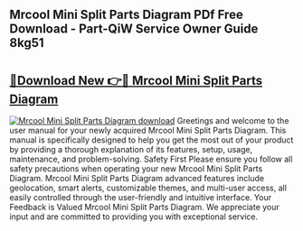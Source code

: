 ## Mrcool Mini Split Parts Diagram PDf Free Download - Part-QiW Service Owner Guide 8kg51

# <h2><a href="http://dfkpm03.blite.top/?on=Mrcool+Mini+Split+Parts+Diagram">🔗Download New 👉🔴 Mrcool Mini Split Parts Diagram</a></h2>

[![Mrcool Mini Split Parts Diagram download](https://i.imgur.com/lujVjoI.png)](http://dfkpm03.blite.top/?on=Mrcool+Mini+Split+Parts+Diagram)
Greetings and welcome to the user manual for your newly acquired Mrcool Mini Split Parts Diagram. This manual is specifically designed to help you get the most out of your product by providing a thorough explanation of its features, setup, usage, maintenance, and problem-solving. Safety First Please ensure you follow all safety precautions when operating your new Mrcool Mini Split Parts Diagram. Mrcool Mini Split Parts Diagram advanced features include geolocation, smart alerts, customizable themes, and multi-user access, all easily controlled through the user-friendly and intuitive interface. Your Feedback is Valued Mrcool Mini Split Parts Diagram. We appreciate your input and are committed to providing you with exceptional service.
